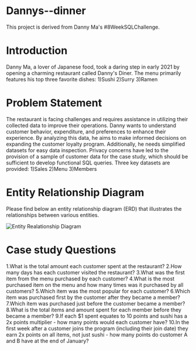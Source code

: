 # Dannys--dinner
This project is derived from Danny Ma's #8WeekSQLChallenge.

# Introduction
Danny Ma, a lover of Japanese food, took a daring step in early 2021 by opening a charming restaurant called Danny's Diner.
The menu primarily features his top three favorite dishes: 
1)Sushi 
2)Surry
3)Ramen 

# Problem Statement
The restaurant is facing challenges and requires assistance in utilizing their collected data to improve their operations. Danny wants to understand customer behavior, expenditure, and preferences to enhance their experience. 
By analyzing this data, he aims to make informed decisions on expanding the customer loyalty program. Additionally, he needs simplified datasets for easy data inspection. Privacy concerns have led to the provision of a sample of customer data for the case study, which should be sufficient to develop functional SQL queries. 
Three key datasets are provided: 
1)Sales
2)Menu
3)Members

# Entity Relationship Diagram
Please find below an entity relationship diagram (ERD) that illustrates the relationships between various entities.

![Entity Realationship Diagram](https://github.com/wanja-susan/Dannys--dinner/assets/130906675/b930ecaa-ac99-40e0-9529-0093423bd452)

# Case study Questions
1.What is the total amount each customer spent at the restaurant?
2.How many days has each customer visited the restaurant?
3.What was the first item from the menu purchased by each customer?
4.What is the most purchased item on the menu and how many times was it purchased by all customers?
5.Which item was the most popular for each customer?
6.Which item was purchased first by the customer after they became a member?
7.Which item was purchased just before the customer became a member?
8.What is the total items and amount spent for each member before they became a member?
9.If each $1 spent equates to 10 points and sushi has a 2x points multiplier - how many points would each customer have?
10.In the first week after a customer joins the program (including their join date) they earn 2x points on all items, not just sushi - how many points do customer A and B have at the end of January?
